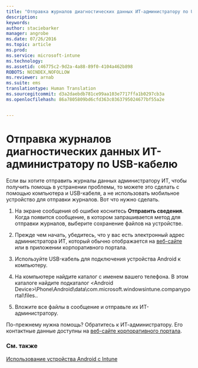 ```yaml
---
title: "Отправка журналов диагностических данных ИТ-администратору по USB-кабелю | Microsoft Intune"
description: 
keywords: 
author: staciebarker
manager: angrobe
ms.date: 07/26/2016
ms.topic: article
ms.prod: 
ms.service: microsoft-intune
ms.technology: 
ms.assetid: c46775c2-9d2a-4a88-89f0-4104a462b898
ROBOTS: NOINDEX,NOFOLLOW
ms.reviewer: arnab
ms.suite: ems
translationtype: Human Translation
ms.sourcegitcommit: d3a2daebdb781ce99aa103e7717ffa1b0297cb3a
ms.openlocfilehash: 86a7805809bd6cfd363c0363795024677bf55a2e


---
```



# Отправка журналов диагностических данных ИТ-администратору по USB-кабелю

Если вы хотите отправить журналы данных администратору ИТ, чтобы получить помощь в устранении проблемы, то можете это сделать с помощью компьютера и USB-кабеля, а не использовать мобильное устройство для отправки журналов. Вот что нужно сделать.

1.  На экране сообщения об ошибке коснитесь **Отправить сведения**. Когда появится сообщение, в котором запрашивается метод для отправки журналов, выберите сохранение файлов на устройстве.

2.  Прежде чем начать, убедитесь, что у вас есть электронный адрес администратора ИТ, который обычно отображается на [веб-сайте](http://portal.manage.microsoft.com) или в приложении корпоративного портала.

2.  Используйте USB-кабель для подключения устройства Android к компьютеру.

3.  На компьютере найдите каталог с именем вашего телефона. В этом каталоге найдите подкаталог &lt;Android Device&gt;\Phone\Android\data\com.microsoft.windowsintune.companyportal\files.\.

4.  Вложите все файлы в сообщение и отправьте их ИТ-администратору.

По-прежнему нужна помощь? Обратитесь к ИТ-администратору. Его контактные данные доступны на [веб-сайте корпоративного портала](http://portal.manage.microsoft.com).

### См. также
[Использование устройства Android с Intune](using-your-android-device-with-intune.md)



<!--HONumber=Aug16_HO4-->


